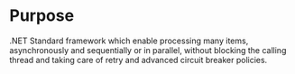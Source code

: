 # Purpose
.NET Standard framework which enable processing many items, asynchronously and sequentially or in parallel, without blocking the calling thread and taking care of retry and advanced circuit breaker policies.